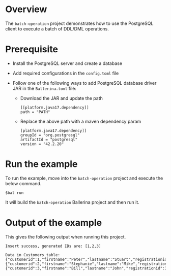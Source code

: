 # Overview

The `batch-operation` project demonstrates how to use the PostgreSQL client to execute a batch of DDL/DML operations.

# Prerequisite

* Install the PostgreSQL server and create a database 

* Add required configurations in the `config.toml` file 

* Follow one of the following ways to add PostgreSQL database driver JAR in the `Ballerina.toml` file:
    * Download the JAR and update the path
        ```
        [[platform.java17.dependency]]
        path = "PATH"
        ```
     
    * Replace the above path with a maven dependency param
        ```
        [platform.java17.dependency]]
        groupId = "org.postgresql"
        artifactId = "postgresql"
        version = "42.2.20"
        ```
# Run the example
 
To run the example, move into the `batch-operation` project and execute the below command.
 
```
$bal run
```
It will build the `batch-operation` Ballerina project and then run it.

# Output of the example

This gives the following output when running this project.

```ballerina
Insert success, generated IDs are: [1,2,3]

Data in Customers table:
{"customerid":1,"firstname":"Peter","lastname":"Stuart","registrationid":1,"creditlimit":5000.75,"country":"USA"}
{"customerid":2,"firstname":"Stephanie","lastname":"Mike","registrationid":2,"creditlimit":8000.0,"country":"USA"}
{"customerid":3,"firstname":"Bill","lastname":"John","registrationid":3,"creditlimit":3000.25,"country":"USA"}
```
